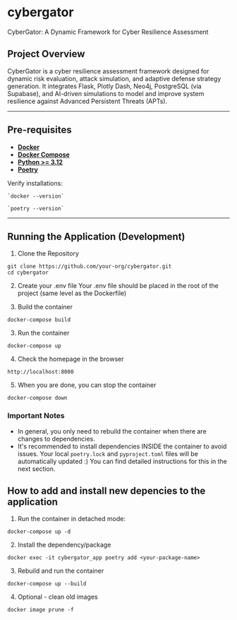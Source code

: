 # cybergator
CyberGator: A Dynamic Framework for Cyber Resilience Assessment

## Project Overview
CyberGator is a cyber resilience assessment framework designed for dynamic risk evaluation, attack simulation, and adaptive defense strategy generation. It integrates Flask, Plotly Dash, Neo4j, PostgreSQL (via Supabase), and AI-driven simulations to model and improve system resilience against Advanced Persistent Threats (APTs).

---
## Pre-requisites
- **[Docker](https://www.docker.com/get-started)**
- **[Docker Compose](https://docs.docker.com/compose/install/)**
- **[Python >= 3.12](https://www.datacamp.com/blog/how-to-install-python)**
- **[Poetry](https://python-poetry.org/docs/#installation)**

Verify installations:
    
    `docker --version`

    `poetry --version`

--- 
## Running the Application (Development)

1. Clone the Repository
```
git clone https://github.com/your-org/cybergator.git
cd cybergator
```

2. Create your .env file
Your .env file should be placed in the root of the project (same level as the Dockerfile)

2. Build the container

```
docker-compose build
```

3. Run the container

```
docker-compose up
```

4. Check the homepage in the browser

```
http://localhost:8000
```

5. When you are done, you can stop the container

```
docker-compose down
```

### Important Notes
- In general, you only need to rebuild the container when there are changes to dependencies.
- It's recommended to install dependencies INSIDE the container to avoid issues. Your local `poetry.lock` and `pyproject.toml` files will be automatically updated :) You can find detailed instructions for this in the next section.

## How to add and install new depencies to the application
1. Run the container in detached mode:

```
docker-compose up -d
```

2. Install the dependency/package

```
docker exec -it cybergator_app poetry add <your-package-name>
```

3. Rebuild and run the container

```
docker-compose up --build
```

4. Optional - clean old images

```
docker image prune -f
```

